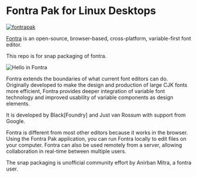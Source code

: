 # Fontra Pak for Linux Desktops 
[![fontrapak](https://snapcraft.io/fontrapak/badge.svg)](https://snapcraft.io/fontrapak)

[Fontra](http://fontra.xyz/) is an open-source, browser-based, cross-platform, variable-first font editor.

This repo is for snap packaging of fontra.  


![Hello in Fontra](https://docs.fontra.xyz/images/fontra-index.png)




Fontra extends the boundaries of what current font editors can do. Originally 
  developed to make the design and production of large CJK fonts more efficient,
   Fontra provides deeper integration of variable font technology and improved
  usability of variable components as design elements.


It is developed by Black[Foundry] and Just van Rossum with support from Google.


Fontra is different from most other editors because it works in the browser. Using the Fontra Pak application, you can run Fontra locally to edit files on your computer. Fontra can also be used remotely from a server, allowing collaboration in real-time between multiple users.

The snap packaging is unofficial community effort by Anirban Mitra, a fontra user. 
